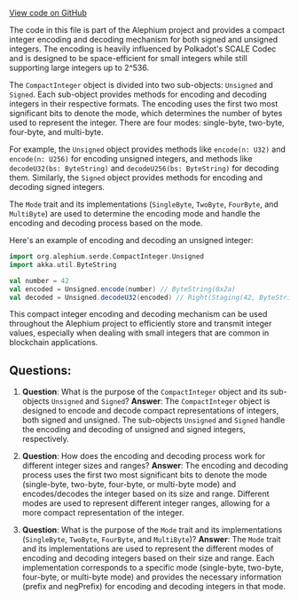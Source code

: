 [View code on GitHub](https://github.com/alephium/alephium/serde/src/main/scala/org/alephium/serde/CompactInteger.scala)

The code in this file is part of the Alephium project and provides a compact integer encoding and decoding mechanism for both signed and unsigned integers. The encoding is heavily influenced by Polkadot's SCALE Codec and is designed to be space-efficient for small integers while still supporting large integers up to 2^536.

The `CompactInteger` object is divided into two sub-objects: `Unsigned` and `Signed`. Each sub-object provides methods for encoding and decoding integers in their respective formats. The encoding uses the first two most significant bits to denote the mode, which determines the number of bytes used to represent the integer. There are four modes: single-byte, two-byte, four-byte, and multi-byte.

For example, the `Unsigned` object provides methods like `encode(n: U32)` and `encode(n: U256)` for encoding unsigned integers, and methods like `decodeU32(bs: ByteString)` and `decodeU256(bs: ByteString)` for decoding them. Similarly, the `Signed` object provides methods for encoding and decoding signed integers.

The `Mode` trait and its implementations (`SingleByte`, `TwoByte`, `FourByte`, and `MultiByte`) are used to determine the encoding mode and handle the encoding and decoding process based on the mode.

Here's an example of encoding and decoding an unsigned integer:

```scala
import org.alephium.serde.CompactInteger.Unsigned
import akka.util.ByteString

val number = 42
val encoded = Unsigned.encode(number) // ByteString(0x2a)
val decoded = Unsigned.decodeU32(encoded) // Right(Staging(42, ByteString()))
```

This compact integer encoding and decoding mechanism can be used throughout the Alephium project to efficiently store and transmit integer values, especially when dealing with small integers that are common in blockchain applications.
## Questions: 
 1. **Question**: What is the purpose of the `CompactInteger` object and its sub-objects `Unsigned` and `Signed`?
   **Answer**: The `CompactInteger` object is designed to encode and decode compact representations of integers, both signed and unsigned. The sub-objects `Unsigned` and `Signed` handle the encoding and decoding of unsigned and signed integers, respectively.

2. **Question**: How does the encoding and decoding process work for different integer sizes and ranges?
   **Answer**: The encoding and decoding process uses the first two most significant bits to denote the mode (single-byte, two-byte, four-byte, or multi-byte mode) and encodes/decodes the integer based on its size and range. Different modes are used to represent different integer ranges, allowing for a more compact representation of the integer.

3. **Question**: What is the purpose of the `Mode` trait and its implementations (`SingleByte`, `TwoByte`, `FourByte`, and `MultiByte`)?
   **Answer**: The `Mode` trait and its implementations are used to represent the different modes of encoding and decoding integers based on their size and range. Each implementation corresponds to a specific mode (single-byte, two-byte, four-byte, or multi-byte mode) and provides the necessary information (prefix and negPrefix) for encoding and decoding integers in that mode.